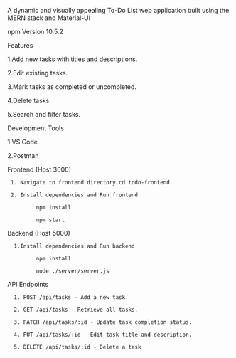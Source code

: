 A dynamic and visually appealing To-Do List web application built using the MERN stack and Material-UI

npm Version 10.5.2

Features 
  
  1.Add new tasks with titles and descriptions.
 
  2.Edit existing tasks.
  
  3.Mark tasks as completed or uncompleted.
  
  4.Delete tasks.
  
  5.Search and filter tasks.


  Development Tools 
  
  1.VS Code
  
  2.Postman 

  Frontend  (Host 3000)
    
     1. Navigate to frontend directory cd todo-frontend
     
     2. Install dependencies and Run frontend
            
             npm install
             
             npm start 

   Backend (Host 5000)          
     
      1.Install dependencies and Run backend
            
             npm install
            
             node ./server/server.js

   API Endpoints 
     
      1. POST /api/tasks - Add a new task.
      
      2. GET /api/tasks - Retrieve all tasks.
      
      3. PATCH /api/tasks/:id - Update task completion status.
      
      4. PUT /api/tasks/:id - Edit task title and description.
      
      5. DELETE /api/tasks/:id - Delete a task
